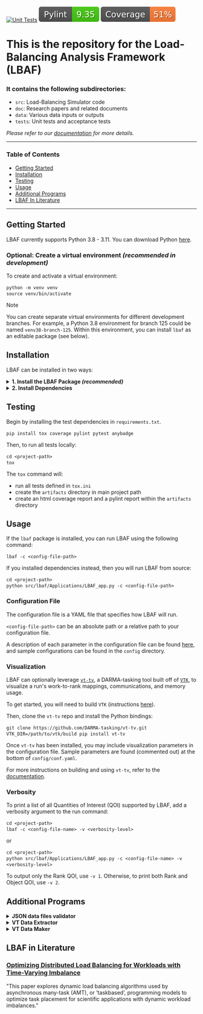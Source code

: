 [![Unit Tests](https://github.com/DARMA-tasking/LB-analysis-framework/actions/workflows/code-quality.yml/badge.svg)](https://github.com/DARMA-tasking/LB-analysis-framework/actions/workflows/code-quality.yml)
[![Pylint](https://raw.githubusercontent.com/DARMA-tasking/LB-analysis-framework/deploy-badges/pylint.svg)](https://raw.githubusercontent.com/DARMA-tasking/LB-analysis-framework/deploy-badges/pylint.svg)
[![Coverage](https://raw.githubusercontent.com/DARMA-tasking/LB-analysis-framework/deploy-badges/coverage.svg)](https://raw.githubusercontent.com/DARMA-tasking/LB-analysis-framework/deploy-badges/coverage.svg)

# This is the repository for the Load-Balancing Analysis Framework (LBAF)
### It contains the following subdirectories:
* `src`: Load-Balancing Simulator code
* `doc`: Research papers and related documents
* `data`: Various data inputs or outputs
* `tests`: Unit tests and acceptance tests

_Please refer to our [documentation](https://darma-tasking.github.io/lbaf_docs/index.html) for more details._

---

### Table of Contents

- [Getting Started](#getting-started)
- [Installation](#installation)
- [Testing](#testing)
- [Usage](#usage)
- [Additional Programs](#additional-programs)
- [LBAF In Literature](#lbaf-in-literature)

---

## Getting Started

LBAF currently supports Python 3.8 - 3.11. You can download Python [here](https://www.python.org/downloads/).

### Optional: Create a virtual environment *(recommended in development)*

To create and activate a virtual environment:
```shell
python -m venv venv
source venv/bin/activate
```

> [!NOTE]
> You can create separate virtual environments for different development branches. For example, a Python 3.8 environment for branch 125 could be named `venv38-branch-125`. Within this environment, you can install `lbaf` as an editable package (see below).

## Installation

LBAF can be installed in two ways:

<details>
<summary><b>1. Install the LBAF Package <i>(recommended)</i></b></summary>

<br />

Users can easily install the latest release of LBAF with:

```shell
pip install lbaf
```

Developers should clone the repo and install the package in editable mode:

```shell
git clone git@github.com:DARMA-tasking/LB-analysis-framework.git
pip install -e LB-analysis-framework
```

</details>
<details>
<summary><b>2. Install Dependencies</b></summary>

<br />

If you do not wish to install LBAF as a package, simply clone the repo and install dependencies:

```shell
git clone git@github.com:DARMA-tasking/LB-analysis-framework.git
pip install -r LB-analysis-framework/requirements.txt
```

</details>

## Testing

Begin by installing the test dependencies in `requirements.txt`.

```shell
pip install tox coverage pylint pytest anybadge
```

Then, to run all tests locally:

```shell
cd <project-path>
tox
```

The `tox` command will:
- run all tests defined in `tox.ini`
- create the `artifacts` directory in main project path
- create an html coverage report and a pylint report within the `artifacts` directory

## Usage

If the `lbaf` package is installed, you can run LBAF using the following command:
```shell
lbaf -c <config-file-path>
```

If you installed dependencies instead, then you will run LBAF from source:

```shell
cd <project-path>
python src/lbaf/Applications/LBAF_app.py -c <config-file-path>
```

### Configuration File

The configuration file is a YAML file that specifies how LBAF will run.

`<config-file-path>` can be an absolute path or a relative path to your configuration file.

A description of each parameter in the configuration file can be found [here](https://darma-tasking.github.io/lbaf_docs/configuration.html), and sample configurations can be found in the `config` directory.

### Visualization

LBAF can optionally leverage [`vt-tv`](https://github.com/DARMA-tasking/vt-tv), a DARMA-tasking tool built off of [`VTK`](https://vtk.org/), to visualize a run's work-to-rank mappings, communications, and memory usage.

To get started, you will need to build `VTK` (instructions [here](https://gitlab.kitware.com/vtk/vtk/-/blob/master/Documentation/docs/build_instructions/build.md)).

Then, clone the `vt-tv` repo and install the Python bindings:

```shell
git clone https://github.com/DARMA-tasking/vt-tv.git
VTK_DIR=/path/to/vtk/build pip install vt-tv
```

Once `vt-tv` has been installed, you may include visualization parameters in the configuration file. Sample parameters are found (commented out) at the bottom of `config/conf.yaml`.

For more instructions on building and using `vt-tv`, refer to the [documentation](https://github.com/DARMA-tasking/vt-tv?tab=readme-ov-file).

### Verbosity

To print a list of all Quantities of Interest (QOI) supported by LBAF, add a verbosity argument to the run command:

```shell
cd <project-path>
lbaf -c <config-file-name> -v <verbosity-level>
```

or

```shell
cd <project-path>
python src/lbaf/Applications/LBAF_app.py -c <config-file-name> -v <verbosity-level>
```

To output only the Rank QOI, use `-v 1`. Otherwise, to print both Rank and Object QOI, use `-v 2`.

## Additional Programs

<details>
<summary><b> JSON data files validator</b></summary>

<br />

JSON data files Validator validates VT data files against defined schema. It is located in the VT repository and can be found [here](https://raw.githubusercontent.com/DARMA-tasking/vt/develop/scripts/JSON_data_files_validator.py).

#### Download into LBAF

If the `lbaf` package is installed, run:

```shell
lbaf-vt-data-files-validator-loader
```

Otherwise, run from source:

```shell
cd <project-path>
python src/lbaf/Utils/lbsJSONDataFilesValidatorLoader.py
```

The script will be saved to `<project-path>/src/lbaf/imported/JSON_data_files_validator.py`

#### Run from LBAF

If the `lbaf` package is installed, run:

```shell
lbaf-vt-data-files-validator
```

Otherwise, run from source:

```shell
cd <project-path>
python src/lbaf/imported/JSON_data_files_validator.py
```

_Note: This command automatically downloads the `JSON_data_files_validator.py` script if needed._

#### Usage

These commands assume that LBAF was installed as a package. If you are running from source, you will need to replace the run command as noted above.

For single file:

```shell
# With relative path
lbaf-vt-data-files-validator --file_path=../../../data/nolb-8color-16nodes-data/data.0.json

# With absolute path
lbaf-vt-data-files-validator --file_path=<project-path>/data/nolb-8color-16nodes-data/data.0.json
```

For many files in the same directory:

```shell
# With relative path
lbaf-vt-data-files-validator --dir_path=../../../data/nolb-8color-16nodes-data

# With absolute path
lbaf-vt-data-files-validator --dir_path=<project-path>/data/nolb-8color-16nodes-data

# Optionally one could pass --file_prefix and/or --file_suffix
# When one passes files with given prefix/suffix or both will be validated
# When no prefix and suffix will be given validator will find most common prefix and suffix in the directory
# and will use them for validation process
lbaf-vt-data-files-validator --dir_path=../../data/nolb-8color-16nodes-data --file_prefix=data --file_suffix=json
```
</details>

<details>
<summary><b>VT Data Extractor</b></summary>

<br />
The VT Data Extractor extracts phases from VT stats files.

#### Usage

To run using the lbaf package:

```shell
lbaf-vt-data-extractor
```
To run from source:

```shell
cd <project-path>
python src/lbaf/Utils/lbsVTDataExtractor.py
```

#### Input arguments

* `input_data_dir`: str - path to dir with files to extract e.g. `"./data/<dir-with-files>"`
* `output_data_dir`: str - path to dir where files should be saved e.g. `"./output"` (will be created when doesn't exist)
* `phases_to_extract`: list - list of phases `[int or str]` e.g. `[0, 1, "2-4"]` will extract phases `[0, 1, 2, 3, 4]`
* `file_prefix`: str - data file prefix e.g. if filename is `stats.0.json`, then prefix should be set to "stats"
* `file_suffix`: str - data file suffix e.g. if filename is `stats.0.json`, then suffix should be set to "json"
* `compressed`: bool - when True, brotli must be imported and then output data will be compressed
* `schema_type`: str - should be `"LBDatafile"` or `"LBStatsfile"` depends on input data. Only `"LBStatsfile"` is supported
* `check_schema`: bool - when True, validates schema (more time-consuming)

</details>

<details>
<summary><b>VT Data Maker</b></summary>

<br />

The VT Data Maker generates a dataset of JSON files that may be used throughout the DARMA-tasking organization. The generated files are compatible with `LBAF`, `vt-tv`, and `vt`.

If the `lbaf` package is installed, run with:

```sh
lbaf-vt-data-files-maker <args>
```

Otherwise, run:

```shell
python src/lbaf/Utils/lbsJSONDataFilesMaker.py <args>
```

The program can be run interactively with the `--interactive` argument.

Otherwise, it accepts a pre-written specification file (`--spec-file`) and the file stem for the resulting data files (`--data-stem`).

Further documentation, including usage and examples, can be found within the script itself.

</details>

## LBAF in Literature

### [Optimizing Distributed Load Balancing for Workloads with Time-Varying Imbalance](https://ieeexplore.ieee.org/document/9556089)

"This paper explores dynamic load balancing algorithms used by asynchronous many-task (AMT), or ‘taskbased’, programming models to optimize task placement for scientific applications with dynamic workload imbalances."
